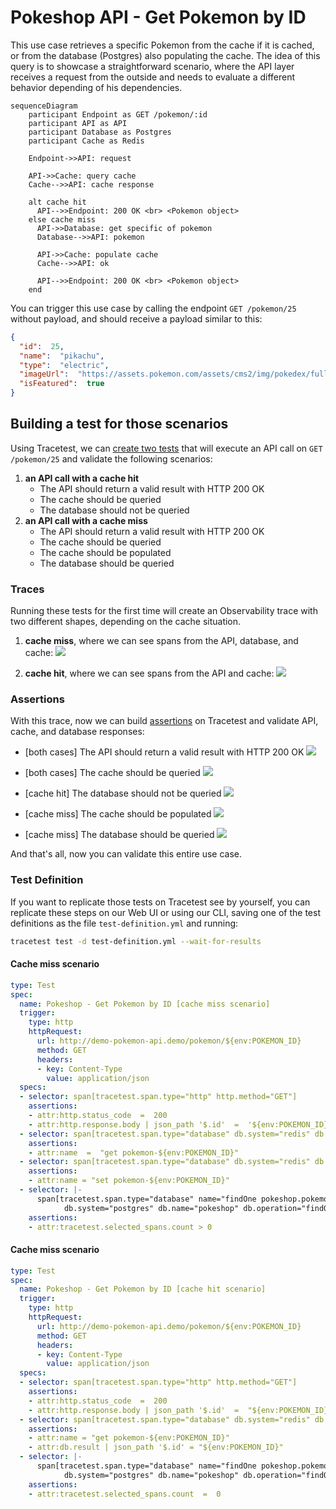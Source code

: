 # Pokeshop API - Get Pokemon by ID

This use case retrieves a specific Pokemon from the cache if it is cached, or from the database (Postgres) also populating the cache. The idea of this query is to showcase a straightforward scenario, where the API layer receives a request from the outside and needs to evaluate a different behavior depending of his dependencies.

```mermaid
sequenceDiagram
    participant Endpoint as GET /pokemon/:id
    participant API as API
    participant Database as Postgres
    participant Cache as Redis
    
    Endpoint->>API: request

    API->>Cache: query cache
    Cache-->>API: cache response

    alt cache hit
      API-->>Endpoint: 200 OK <br> <Pokemon object>
    else cache miss
      API->>Database: get specific of pokemon
      Database-->>API: pokemon

      API->>Cache: populate cache
      Cache-->>API: ok

      API-->>Endpoint: 200 OK <br> <Pokemon object>
    end
```

You can trigger this use case by calling the endpoint `GET /pokemon/25` without payload, and should receive a payload similar to this: 
```json
{
  "id":  25,
  "name":  "pikachu",
  "type":  "electric",
  "imageUrl":  "https://assets.pokemon.com/assets/cms2/img/pokedex/full/025.png",
  "isFeatured":  true
}
```

## Building a test for those scenarios

Using Tracetest, we can [create two tests](../../../web-ui/creating-tests.md) that will execute an API call on `GET /pokemon/25` and validate the following scenarios:
1. **an API call with a cache hit**
   - The API should return a valid result with HTTP 200 OK
   - The cache should be queried
   - The database should not be queried
2. **an API call with a cache miss**
   - The API should return a valid result with HTTP 200 OK
   - The cache should be queried 
   - The cache should be populated
   - The database should be queried

### Traces

Running these tests for the first time will create an Observability trace with two different shapes, depending on the cache situation.

1. **cache miss**, where we can see spans from the API, database, and cache:
![](../images/get-pokemon-by-id-trace-cachemiss.png)

2. **cache hit**, where we can see spans from the API and cache:
![](../images/get-pokemon-by-id-trace-cachehit.png)

### Assertions

With this trace, now we can build [assertions](../../../concepts/assertions.md) on Tracetest and validate API, cache, and database responses:

- [both cases] The API should return a valid result with HTTP 200 OK
![](../images/get-pokemon-by-id-api-test-spec.png)

- [both cases] The cache should be queried
![](../images/get-pokemon-by-id-redis-query-test-spec.png)

- [cache hit] The database should not be queried
![](../images/get-pokemon-by-id-db-no-query-test-spec.png)

- [cache miss] The cache should be populated
![](../images/get-pokemon-by-id-redis-set-test-spec.png)

- [cache miss] The database should be queried
![](../images/get-pokemon-by-id-db-query-test-spec.png)

And that's all, now you can validate this entire use case.

### Test Definition

If you want to replicate those tests on Tracetest see by yourself, you can replicate these steps on our Web UI or using our CLI, saving one of the test definitions as the file `test-definition.yml` and running:

```sh
tracetest test -d test-definition.yml --wait-for-results
```

#### Cache miss scenario

```yaml
type: Test
spec:
  name: Pokeshop - Get Pokemon by ID [cache miss scenario]
  trigger:
    type: http
    httpRequest:
      url: http://demo-pokemon-api.demo/pokemon/${env:POKEMON_ID}
      method: GET
      headers:
      - key: Content-Type
        value: application/json
  specs:
  - selector: span[tracetest.span.type="http" http.method="GET"]
    assertions:
    - attr:http.status_code  =  200
    - attr:http.response.body | json_path '$.id'  =  '${env:POKEMON_ID}'
  - selector: span[tracetest.span.type="database" db.system="redis" db.operation="get"]
    assertions:
    - attr:name  =  "get pokemon-${env:POKEMON_ID}"
  - selector: span[tracetest.span.type="database" db.system="redis" db.operation="set"]
    assertions:
    - attr:name = "set pokemon-${env:POKEMON_ID}"
  - selector: |-
      span[tracetest.span.type="database" name="findOne pokeshop.pokemon"
            db.system="postgres" db.name="pokeshop" db.operation="findOne" db.sql.table="pokemon"]
    assertions:
    - attr:tracetest.selected_spans.count > 0
```

#### Cache miss scenario

```yml
type: Test
spec:
  name: Pokeshop - Get Pokemon by ID [cache hit scenario]
  trigger:
    type: http
    httpRequest:
      url: http://demo-pokemon-api.demo/pokemon/${env:POKEMON_ID}
      method: GET
      headers:
      - key: Content-Type
        value: application/json
  specs:
  - selector: span[tracetest.span.type="http" http.method="GET"]
    assertions:
    - attr:http.status_code  =  200
    - attr:http.response.body | json_path '$.id'  =  "${env:POKEMON_ID}"
  - selector: span[tracetest.span.type="database" db.system="redis" db.operation="get"]
    assertions:
    - attr:name = "get pokemon-${env:POKEMON_ID}"
    - attr:db.result | json_path '$.id' = "${env:POKEMON_ID}"
  - selector: |-
      span[tracetest.span.type="database" name="findOne pokeshop.pokemon"
            db.system="postgres" db.name="pokeshop" db.operation="findOne" db.sql.table="pokemon"]
    assertions:
    - attr:tracetest.selected_spans.count  =  0
```
